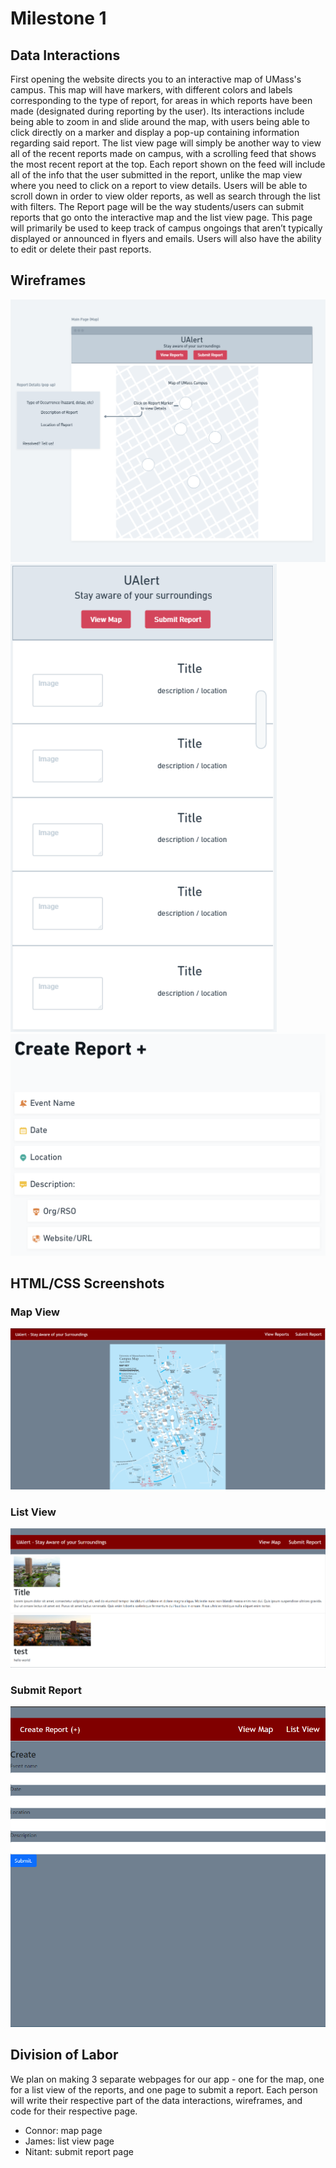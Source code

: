 # Milestone 1

## Data Interactions
First opening the website directs you to an interactive map of UMass's campus. This map will have markers, with different colors and labels corresponding to the type of report, for areas in which reports have been made (designated during reporting by the user). Its interactions include being able to zoom in and slide around the map, with users being able to click directly on a marker and display a pop-up containing information regarding said report.
The list view page will simply be another way to view all of the recent reports made on campus, with a scrolling feed that shows the most recent report at the top. Each report shown on the feed will include all of the info that the user submitted in the report, unlike the map view where you need to click on a report to view details. Users will be able to scroll down in order to view older reports, as well as search through the list with filters.
The Report page will be the way students/users can submit reports that go onto the interactive map and the list view page. This page will primarily be used to keep track of campus ongoings that aren’t typically displayed or announced in flyers and emails. Users will also have the ability to edit or delete their past reports.

## Wireframes
![Map Page Wireframe](mapFrame.png)
![List View Wireframe](listView.PNG)
![Submit Report WireFrame](reportPage.png)

## HTML/CSS Screenshots
### Map View
![Map View of Reports](Resources/mapComplete.png)

### List View
![List View of Reports](listViewPage1.PNG)

### Submit Report
![Submit Report Page](reportPageFinal.PNG)

## Division of Labor
We plan on making 3 separate webpages for our app - one for the map, one for a list view of the reports, and one page to submit a report. Each person will write their respective part of the data interactions, wireframes, and code for their respective page. 
- Connor: map page
- James: list view page
- Nitant: submit report page
